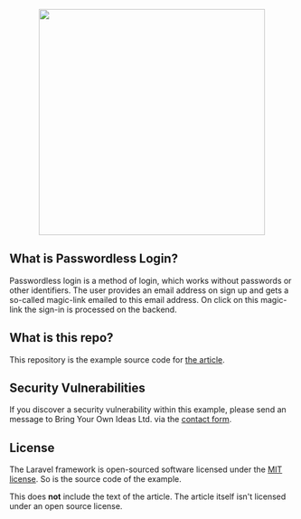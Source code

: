<p align="center"><img src="https://bringyourownideas.com/assets/Uploads/Passwordless-Login-with-Laravel.png" width="400"></p>

## What is Passwordless Login?

Passwordless login is a method of login, which works without passwords or other identifiers. The user provides an email address on sign up and gets a so-called magic-link emailed to this email address. On click on this magic-link the sign-in is processed on the backend.

## What is this repo?

This repository is the example source code for [the article](https://bringyourownideas.com/blog/passwordless-login-with-laravel).

## Security Vulnerabilities

If you discover a security vulnerability within this example, please send an message to Bring Your Own Ideas Ltd. via the [contact form](https://bringyourownideas.com/contact).

## License

The Laravel framework is open-sourced software licensed under the [MIT license](https://opensource.org/licenses/MIT). So is the source code of the example.

This does **not** include the text of the article. The article itself isn't licensed under an open source license.
